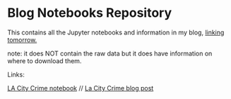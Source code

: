 # Blog Notebooks Repository

This contains all the Jupyter notebooks and information in my blog, [linking tomorrow.](https://blog.jhmejia.com)

note: it does NOT contain the raw data but it does have information on where to download them.

Links: 

[LA City Crime notebook](https://github.com/jhmejia/blog-notebooks/blob/main/la-crime/la-crime.ipynb) //
[La City Crime blog post](https://blog.jhmejia.com/2022/12/using-matplotlib-and-scikit-learn-to.html)

